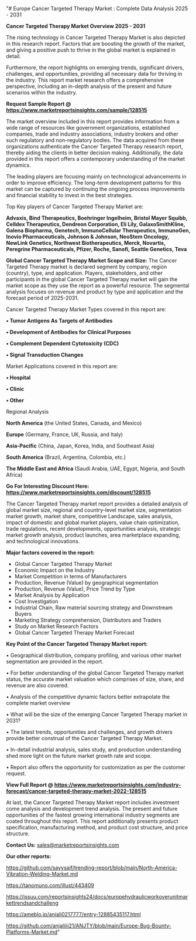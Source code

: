 "# Europe Cancer Targeted Therapy Market : Complete Data Analysis 2025 - 2031

<Strong> Cancer Targeted Therapy Market Overview 2025 - 2031</strong>

The rising technology in Cancer Targeted Therapy Market is also depicted in this research report. Factors that are boosting the growth of the market, and giving a positive push to thrive in the global market is explained in detail.

Furthermore, the report highlights on emerging trends, significant drivers, challenges, and opportunities, providing all necessary data for thriving in the industry. This report market research offers a comprehensive perspective, including an in-depth analysis of the present and future scenarios within the industry.

<strong>Request Sample Report @ <a href=https://www.marketreportsinsights.com/sample/128515>https://www.marketreportsinsights.com/sample/128515</a></strong>

The market overview included in this report provides information from a wide range of resources like government organizations, established companies, trade and industry associations, industry brokers and other such regulatory and non-regulatory bodies. The data acquired from these organizations authenticate the Cancer Targeted Therapy research report, thereby aiding the clients in better decision making. Additionally, the data provided in this report offers a contemporary understanding of the market dynamics.

The leading players are focusing mainly on technological advancements in order to improve efficiency. The long-term development patterns for this market can be captured by continuing the ongoing process improvements and financial stability to invest in the best strategies.

Top Key players of Cancer Targeted Therapy Market are:

<strong>Advaxis, Bind Therapeutics, Boehringer Ingelheim, Bristol Mayer Squibb, Celldex Therapeutics, Dendreon Corporation, Eli Lily, GalaxoSmithKline, Galena Biopharma, Genetech, ImmunoCellular Therapeutics, ImmunoGen, Inovio Pharmaceuticals, Johnson & Johnson, NeoStem Oncology, NewLink Genetics, Northwest Biotherapeutics, Merck, Novartis, Peregrine Pharmaceuticals, Pfizer, Roche, Sanofi, Seattle Genetics, Teva</strong>

<strong><b>Global Cancer Targeted Therapy Market Scope and Size:</b></strong>
The Cancer Targeted Therapy market is declared segment by company, region (country), type, and application. Players, stakeholders, and other participants in the global Cancer Targeted Therapy market will gain the market scope as they use the report as a powerful resource. The segmental analysis focuses on revenue and product by type and application and the forecast period of 2025-2031.

Cancer Targeted Therapy Market Types covered in this report are:

<strong>• Tumor Antigens As Targets of Antibodies

• Development of Antibodies for Clinical Purposes

• Complement Dependent Cytotoxicity (CDC)

• Signal Transduction Changes</strong>

Market Applications covered in this report are:

<strong>• Hospital

• Clinic

• Other</strong> 

Regional Analysis

<strong>North America</strong> (the United States, Canada, and Mexico)

<strong>Europe</strong> (Germany, France, UK, Russia, and Italy)

<strong>Asia-Pacific</strong> (China, Japan, Korea, India, and Southeast Asia)

<strong>South America</strong> (Brazil, Argentina, Colombia, etc.)

<strong>The Middle East and Africa</strong> (Saudi Arabia, UAE, Egypt, Nigeria, and South Africa)

<strong>Go For Interesting Discount Here: <a href=https://www.marketreportsinsights.com/discount/128515>https://www.marketreportsinsights.com/discount/128515</a></strong>

The Cancer Targeted Therapy market report provides a detailed analysis of global market size, regional and country-level market size, segmentation market growth, market share, competitive Landscape, sales analysis, impact of domestic and global market players, value chain optimization, trade regulations, recent developments, opportunities analysis, strategic market growth analysis, product launches, area marketplace expanding, and technological innovations.

<strong><b>Major factors covered in the report:</b></strong>
<ul>
  <li>Global Cancer Targeted Therapy Market </li>
  <li>Economic Impact on the Industry</li>
  <li>Market Competition in terms of Manufacturers</li>
  <li>Production, Revenue (Value) by geographical segmentation</li>
  <li>Production, Revenue (Value), Price Trend by Type</li>
  <li>Market Analysis by Application</li>
  <li>Cost Investigation</li>
  <li>Industrial Chain, Raw material sourcing strategy and Downstream Buyers</li>
  <li>Marketing Strategy comprehension, Distributors and Traders</li>
  <li>Study on Market Research Factors</li>
  <li>Global Cancer Targeted Therapy Market Forecast</li>
</ul>

<strong><b>Key Point of the Cancer Targeted Therapy Market report:</b></strong>

• Geographical distribution, company profiling, and various other market segmentation are provided in the report.

• For better understanding of the global Cancer Targeted Therapy market status, the accurate market valuation which comprises of size, share, and revenue are also covered.

• Analysis of the competitive dynamic factors better extrapolate the complete market overview

• What will be the size of the emerging Cancer Targeted Therapy market in 2031?

• The latest trends, opportunities and challenges, and growth drivers provide better construal of the Cancer Targeted Therapy Market.

• In-detail industrial analysis, sales study, and production understanding shed more light on the future market growth rate and scope.

• Report also offers the opportunity for customization as per the customer request.

<strong><b>View Full Report @ <a href=https://www.marketreportsinsights.com/industry-forecast/cancer-targeted-therapy-market-2022-128515>https://www.marketreportsinsights.com/industry-forecast/cancer-targeted-therapy-market-2022-128515</a></b></strong>


At last, the Cancer Targeted Therapy Market report includes investment come analysis and development trend analysis. The present and future opportunities of the fastest growing international industry segments are coated throughout this report. This report additionally presents product specification, manufacturing method, and product cost structure, and price structure.

<strong>Contact Us:</strong>
sales@marketreportsinsights.com

<strong>Our other reports:</strong>

<a href=https://github.com/sayysaif/trending-report/blob/main/North-America-Vibration-Welding-Market.md>https://github.com/sayysaif/trending-report/blob/main/North-America-Vibration-Welding-Market.md</a>

<a href=https://tanomuno.com/illust/443409>https://tanomuno.com/illust/443409</a>

<a href=https://issuu.com/reportsinsights24/docs/europehydraulicworkoverunitmarkettrendsandchalleng>https://issuu.com/reportsinsights24/docs/europehydraulicworkoverunitmarkettrendsandchalleng</a>

<a href=https://ameblo.jp/anjali0217777/entry-12885435117.html>https://ameblo.jp/anjali0217777/entry-12885435117.html</a>

<a href=https://github.com/anjaliiii21/ANJTY/blob/main/Europe-Bug-Bounty-Platforms-Market.md>https://github.com/anjaliiii21/ANJTY/blob/main/Europe-Bug-Bounty-Platforms-Market.md</a>"
